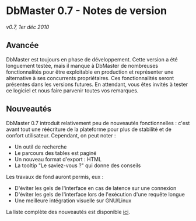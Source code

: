 DbMaster 0.7 - Notes de version
===============================

_v0.7, 1er déc 2010_


Avancée
-------

DbMaster est toujours en phase de développement. Cette version a été longuement testée, mais il manque à DbMaster de nombreuses fonctionnalités pour être exploitable en production et représenter une alternative à ses concurrents propriétaires. Ces fonctionnalités seront présentes dans les versions futures. En attendant, vous êtes invités à tester ce logiciel et nous faire parvenir toutes vos remarques.


Nouveautés
----------

DbMaster 0.7 introduit relativement peu de nouveautés fonctionnelles : c'est avant tout une réécriture de la plateforme pour plus de stabilité et de confort utilisateur. Cependant, on peut noter :

* Un outil de recherche
* Le parcours des tables est paginé
* Un nouveau format d'export : HTML
* La tooltip "Le saviez-vous ?" qui donne des conseils

Les travaux de fond auront permis, eux :

* D'éviter les gels de l'interface en cas de latence sur une connexion
* D'éviter les gels de l'interface lors de l'exécution d'une requête longue
* Une meilleure intégration visuelle sur GNU/Linux

La liste complète des nouveautés est disponible [ici](http://projets.developpez.com/versions/show/225).
